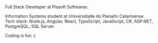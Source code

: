 Full Stack Developer at Plasoft Softwares.

Information Systems student at Universidade do Planalto Catarinense.  
Tech stack: Node.js, Angular, React, TypeScript, JavaScript, C#, ASP.NET, PostgreSQL, SQL Server.

Coding is fun :)
